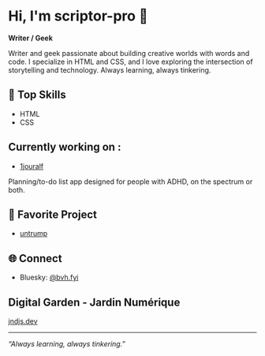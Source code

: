 # Hi, I'm scriptor-pro 👋

**Writer / Geek**

Writer and geek passionate about building creative worlds with words and code. I specialize in HTML and CSS, and I love exploring the intersection of storytelling and technology. Always learning, always tinkering.

## 🚀 Top Skills
- HTML
- CSS

## Currently working on :

- [1jouralf](https://github.com/scriptor-pro/1jouralaf)

Planning/to-do list app designed for people with ADHD, on the spectrum or both.

## 🌟 Favorite Project
- [untrump](https://github.com/scriptor-pro/untrump)

## 🌐 Connect
- Bluesky: [@bvh.fyi](https://bsky.app/profile/bvh.fyi)

## Digital Garden - Jardin Numérique

[jndjs.dev](https://jndjs.dev)

---

*“Always learning, always tinkering.”*
